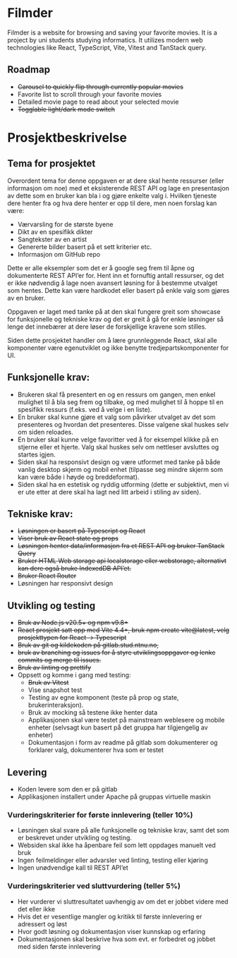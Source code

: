 # Filmder
Filmder is a website for browsing and saving your favorite movies.
It is a project by uni students studying informatics.
It utilizes modern web technologies like React, TypeScript, Vite, Vitest and TanStack query.

## Roadmap
- ~~Carousel to quickly flip through currently popular movies~~
- Favorite list to scroll through your favorite movies
- Detailed movie page to read about your selected movie
- ~~Togglable light/dark mode switch~~

# Prosjektbeskrivelse
## Tema for prosjektet
Overordent tema for denne oppgaven er at dere skal hente ressurser (eller informasjon om noe) med et eksisterende REST API og lage en presentasjon av dette som en bruker kan bla i og gjøre enkelte valg i. Hvilken tjeneste dere henter fra og hva dere henter er opp til dere, men noen forslag kan være:

- Værvarsling for de største byene
- Dikt av en spesifikk dikter
- Sangtekster av en artist
- Genererte bilder basert på et sett kriterier etc.
- Informasjon om GitHub repo

Dette er alle eksempler som det er å google seg frem til åpne og dokumenterte REST API’er for. Hent inn et fornuftig antall ressurser, og det er ikke nødvendig å lage noen avansert løsning for å bestemme utvalget som hentes. Dette kan være hardkodet eller basert på enkle valg som gjøres av en bruker.  

Oppgaven er laget med tanke på at den skal fungere greit som showcase for funksjonelle og tekniske krav og det er greit å gå for enkle løsninger så lenge det innebærer at dere løser de forskjellige kravene som stilles. 

Siden dette prosjektet handler om å lære grunnleggende React, skal alle komponenter være egenutviklet og ikke benytte tredjepartskomponenter for UI. 

## Funksjonelle krav:

- Brukeren skal få presentert en og en ressurs om gangen, men enkel mulighet til å bla seg frem og tilbake, og med mulighet til å hoppe til en spesifikk ressurs (f.eks. ved å velge i en liste).
- En bruker skal kunne gjøre et valg som påvirker utvalget av det som presenteres og hvordan det presenteres. Disse valgene skal huskes selv om siden reloades.
- En bruker skal kunne velge favoritter ved å for eksempel klikke på en stjerne eller et hjerte. Valg skal huskes selv om nettleser avsluttes og startes igjen.
- Siden skal ha responsivt design og være utformet med tanke på både vanlig desktop skjerm og mobil enhet (tilpasse seg mindre skjerm som kan være både i høyde og breddeformat).
- Siden skal ha en estetisk og ryddig utforming (dette er subjektivt, men vi er ute etter at dere skal ha lagt ned litt arbeid i stiling av siden). 

## Tekniske krav:

- ~~Løsningen er basert på Typescript og React~~
- ~~Viser bruk av React state og props~~
- ~~Løsningen henter data/informasjon fra et REST API og bruker TanStack Query~~
- ~~Bruker HTML Web storage api localstorage eller webstorage, alternativt kan dere også bruke IndexedDB API’et.~~
- ~~Bruker React Router~~
- Løsningen har responsivt design

## Utvikling og testing

- ~~Bruk av Node.js v20.5+ og npm v9.8+~~
- ~~React prosjekt satt opp med Vite 4.4+, bruk npm create vite@latest, velg prosjekttypen for React -> Typescript~~
- ~~Bruk av git og kildekoden på gitlab.stud.ntnu.no,~~
- ~~bruk av branching og issues for å styre utviklingsoppgaver og lenke commits og merge til issues.~~
- ~~Bruk av linting og prettify~~
- Oppsett og komme i gang med testing: 
   - ~~Bruk av Vitest~~
   - Vise snapshot test
   - Testing av egne komponent (teste på prop og state, brukerinteraksjon).
   - Bruk av mocking så testene ikke henter data
   - Applikasjonen skal være testet på mainstream weblesere og mobile enheter (selvsagt kun basert på det gruppa har tilgjengelig av enheter)
   - Dokumentasjon i form av readme på gitlab som dokumenterer og forklarer valg, dokumenterer hva som er testet

## Levering

- Koden levere som den er på gitlab
- Applikasjonen installert under Apache på gruppas virtuelle maskin

### Vurderingskriterier for første innlevering (teller 10%)

- Løsningen skal svare på alle funksjonelle og tekniske krav, samt det som er beskrevet under utvikling og testing.
- Websiden skal ikke ha åpenbare feil som lett oppdages manuelt ved bruk
- Ingen feilmeldinger eller advarsler ved linting, testing eller kjøring
- Ingen unødvendige kall til REST API’et

### Vurderingskriterier ved sluttvurdering (teller 5%)

- Her vurderer vi sluttresultatet uavhengig av om det er jobbet videre med det eller ikke
- Hvis det er vesentlige mangler og kritikk til første innlevering er adressert og løst
- Hvor godt løsning og dokumentasjon viser kunnskap og erfaring
- Dokumentasjonen skal beskrive hva som evt. er forbedret og jobbet med siden første innlevering
